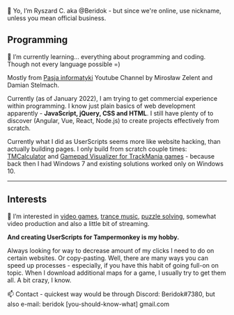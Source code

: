 👋 Yo, I’m Ryszard C. aka @Beridok - but since we're online, use nickname, unless you mean official business.

## Programming

🌱 I’m currently learning... everything about programming and coding. Though not every language possible =)

Mostly from [Pasja informatyki](https://www.youtube.com/channel/UCzn6vAfspIcagLax1fck_jw) Youtube Channel by Mirosław Zelent and Damian Stelmach.

Currently (as of January 2022), I am trying to get commercial experience within programming. 
I know just plain basics of web development apparently - __JavaScript, jQuery, CSS and HTML__. I still have plenty of to discover (Angular, Vue, React, Node.js) to create projects effectively from scratch.

Currently what I did as UserScripts seems more like website hacking, than actually building pages. I only build from scratch couple times: [TMCalculator](https://github.com/Beridok/TMCalculator) and [Gamepad Visualizer for TrackMania games](https://github.com/Beridok/JS-TMGamepadVisualInputs) - because back then I had Windows 7 and existing solutions worked only on Windows 10.

---

## Interests

👀 I’m interested in [video games](https://steamcommunity.com/id/Beridok/), [trance music](https://www.youtube.com/watch?v=ppc4G_9xiUE&list=PLwepFBtUcH2A9-110ESezJJBesPPJ4qeP), [puzzle solving](https://www.steamgifts.com/discussions/puzzles-events), somewhat video production and also a little bit of streaming.

__And creating UserScripts for Tampermonkey is my hobby.__

Always looking for way to decrease amount of my clicks I need to do on certain websites. Or copy-pasting. Well, there are many ways you can speed up processes - especially, if you have this habit of going full-on on topic. When I download additional maps for a game, I usually try to get them all. A bit crazy, I know.

📫 Contact - quickest way would be through Discord: Beridok#7380, but also e-mail: beridok [you-should-know-what] gmail.com

<!---
Beridok/Beridok is a ✨ special ✨ repository because its `README.md` (this file) appears on your GitHub profile.
You can click the Preview link to take a look at your changes.
--->
